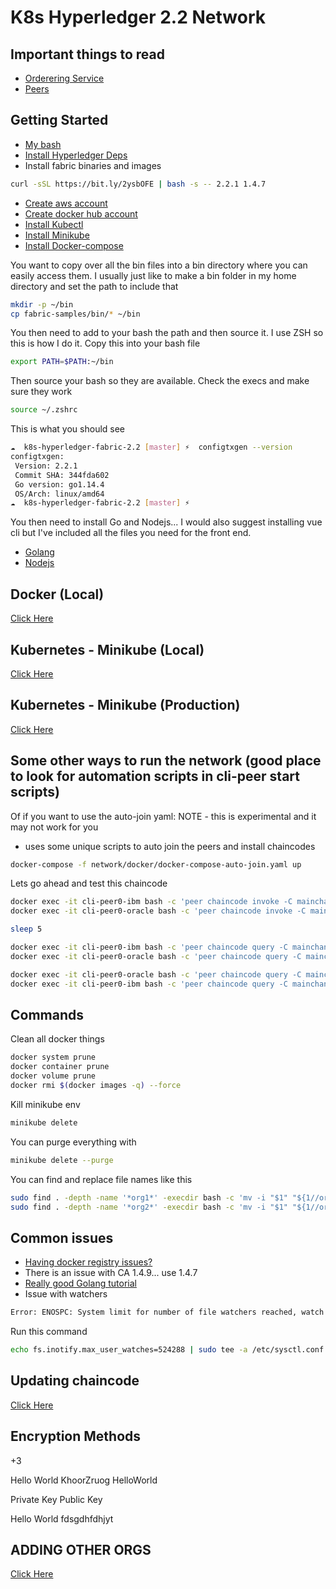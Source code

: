 K8s Hyperledger 2.2 Network
======================================

## Important things to read
- [Orderering Service](https://hyperledger-fabric.readthedocs.io/en/release-2.2/orderer/ordering_service.html)
- [Peers](https://hyperledger-fabric.readthedocs.io/en/release-2.2/peers/peers.html)

## Getting Started
- [My bash](https://github.com/ohmyzsh/ohmyzsh)
- [Install Hyperledger Deps](https://hyperledger-fabric.readthedocs.io/en/release-2.2/install.html)
- Install fabric binaries and images
```bash
curl -sSL https://bit.ly/2ysbOFE | bash -s -- 2.2.1 1.4.7
```
- [Create aws account](aws.amazon.com)
- [Create docker hub account](https://hub.docker.com/)
- [Install Kubectl](https://kubernetes.io/docs/tasks/tools/install-kubectl/)
- [Install Minikube](https://minikube.sigs.k8s.io/docs/start/)
- [Install Docker-compose](https://docs.docker.com/engine/install/ubuntu/)

You want to copy over all the bin files into a bin directory where you can easily access them. I usually just like to make a bin folder in my home directory and set the path to include that
```bash
mkdir -p ~/bin
cp fabric-samples/bin/* ~/bin
```

You then need to add to your bash the path and then source it. I use ZSH so this is how I do it. Copy this into your bash file
```bash
export PATH=$PATH:~/bin
```

Then source your bash so they are available. Check the execs and make sure they work
```bash
source ~/.zshrc
```

This is what you should see
```bash
☁  k8s-hyperledger-fabric-2.2 [master] ⚡  configtxgen --version
configtxgen:
 Version: 2.2.1
 Commit SHA: 344fda602
 Go version: go1.14.4
 OS/Arch: linux/amd64
☁  k8s-hyperledger-fabric-2.2 [master] ⚡
```

You then need to install Go and Nodejs... I would also suggest installing vue cli but I've included all the files you need for the front end.
- [Golang](https://golang.org/dl/)
- [Nodejs](https://nodejs.org/en/)

## Docker (Local)

[Click Here](https://github.com/happilymarrieddad/k8s-hyperledger-fabric-2.2/blob/master/DOCKER_COMPOSE.md)

## Kubernetes - Minikube (Local)

[Click Here](https://github.com/happilymarrieddad/k8s-hyperledger-fabric-2.2/blob/master/MINIKUBE.md)

## Kubernetes - Minikube (Production)

[Click Here](https://github.com/happilymarrieddad/k8s-hyperledger-fabric-2.2/blob/master/PRODUCTION.md)

## Some other ways to run the network (good place to look for automation scripts in cli-peer start scripts)

Of if you want to use the auto-join yaml: NOTE - this is experimental and it may not work for you
- uses some unique scripts to auto join the peers and install chaincodes
```bash
docker-compose -f network/docker/docker-compose-auto-join.yaml up
```


Lets go ahead and test this chaincode
```bash
docker exec -it cli-peer0-ibm bash -c 'peer chaincode invoke -C mainchannel -n resource_types -c '\''{"Args":["SetPrivateData", "1", "IBM Private Name"]}'\'' -o orderer0:7050 --tls --cafile=/etc/hyperledger/orderers/msp/tlscacerts/orderers-ca-7054.pem'
docker exec -it cli-peer0-oracle bash -c 'peer chaincode invoke -C mainchannel -n resource_types -c '\''{"Args":["SetPrivateData", "1", "ORACLE Private Name"]}'\'' -o orderer0:7050 --tls --cafile=/etc/hyperledger/orderers/msp/tlscacerts/orderers-ca-7054.pem'

sleep 5

docker exec -it cli-peer0-ibm bash -c 'peer chaincode query -C mainchannel -n resource_types -c '\''{"Args":["Index"]}'\'' -o orderer0:7050 --tls --cafile=/etc/hyperledger/orderers/msp/tlscacerts/orderers-ca-7054.pem'
docker exec -it cli-peer0-oracle bash -c 'peer chaincode query -C mainchannel -n resource_types -c '\''{"Args":["Index"]}'\'' -o orderer0:7050 --tls --cafile=/etc/hyperledger/orderers/msp/tlscacerts/orderers-ca-7054.pem'

docker exec -it cli-peer0-oracle bash -c 'peer chaincode query -C mainchannel -n resource_types -c '\''{"Args":["Transactions","1"]}'\'' -o orderer0:7050 --tls --cafile=/etc/hyperledger/orderers/msp/tlscacerts/orderers-ca-7054.pem'
docker exec -it cli-peer0-ibm bash -c 'peer chaincode query -C mainchannel -n resource_types -c '\''{"Args":["Transactions","1"]}'\'' -o orderer0:7050 --tls --cafile=/etc/hyperledger/orderers/msp/tlscacerts/orderers-ca-7054.pem'
```

## Commands
Clean all docker things
```bash
docker system prune
docker container prune
docker volume prune
docker rmi $(docker images -q) --force
```

Kill minikube env
```bash
minikube delete
```

You can purge everything with
```bash
minikube delete --purge
```

You can find and replace file names like this
```bash
sudo find . -depth -name '*org1*' -execdir bash -c 'mv -i "$1" "${1//org1/ibm}"' bash {} \;
sudo find . -depth -name '*org2*' -execdir bash -c 'mv -i "$1" "${1//org2/oracle}"' bash {} \;
```

## Common issues

- [Having docker registry issues?](https://github.com/moby/moby/issues/22635)
- There is an issue with CA 1.4.9... use 1.4.7
- [Really good Golang tutorial](https://chainhero.io/2018/06/tutorial-build-blockchain-app-v1-1-0/)
- Issue with watchers
```bash
Error: ENOSPC: System limit for number of file watchers reached, watch '/home/nick/Projects/k8s-hyperledger-fabric-2.2/frontend/public/index.html'
```
Run this command
```bash
echo fs.inotify.max_user_watches=524288 | sudo tee -a /etc/sysctl.conf && sudo sysctl -p
```

## Updating chaincode

[Click Here](https://github.com/happilymarrieddad/k8s-hyperledger-fabric-2.2/blob/master/UPDATING_CHAINCODE.md)

## Encryption Methods
+3

Hello World
KhoorZruog
HelloWorld


Private Key
Public Key

Hello World
fdsgdhfdhjyt

## ADDING OTHER ORGS

[Click Here](https://github.com/happilymarrieddad/k8s-hyperledger-fabric-2.2/blob/master/ADDING_AN_ORG.md)



